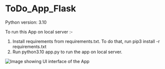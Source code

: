 # ToDo_App_Flask
Python version: 3.10

To run this App on local server :-
1. Install requirements from requirements.txt. To do that, run pip3 install -r requirements.txt
2. Run python3.10 app.py to run the app on local server.

![Image showing UI interface of the App](https://user-images.githubusercontent.com/56696028/219959764-87a9455a-3600-48f5-8023-9bf65964980c.png)
